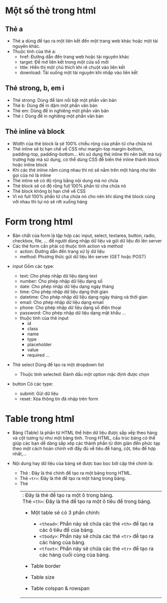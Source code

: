 # Một số thẻ trong html
  ## Thẻ a
  - Thẻ a dùng để tạo ra một liên kết đến một trang web khác hoặc một tài nguyên khác.
  - Thuộc tính của thẻ a:
    - href: Đường dẫn đến trang web hoặc tài nguyên khác
    - target: Để mở liên kết trong một cửa sổ mới
    - title: Hiển thị một chú thích khi rê chuột vào liên kết
    - download: Tải xuống một tài nguyên khi nhấp vào liên kết

  ## Thẻ strong, b, em i
  - Thẻ strong: Dùng để làm nổi bật một phần văn bản
  - Thẻ b: Dùng để in đậm một phần văn bản
  - Thẻ em: Dùng để in nghiêng một phần văn bản
  - Thẻ i: Dùng để in nghiêng một phần văn bản

  ## Thẻ inline và block
  - Width của thẻ block là sẽ 100% chiều rộng của phần tử cha chứa nó
  - Thẻ inline sẽ bị hạn chế về CSS như margin-top margin-bottom, padding-top, padding-bottom… 
    khi sử dụng thẻ inline thì nên biết mà tuỳ trường hợp mà sử dụng, 
    có thể dùng CSS để biến thẻ inline thành block hoặc inline block
  - Khi các thẻ inline nằm cùng nhau thì nó sẽ nằm trên một hàng như tên gọi của nó là inline
  - Thẻ inline sẽ có độ rộng bằng nội dung mà nó chứa
  - Thẻ block sẽ có độ rộng full 100% phần tử cha chứa nó
  - Thẻ block không bị hạn chế về CSS
  - Vì nó full 100% phần tử cha chứa nó cho nên khi dùng thẻ block cùng với nhau thì tụi nó sẽ rớt xuống hàng

# Form trong html
- Bản chất của form là tập hợp các input, select, textarea, button, radio, checkbox, file, ... để người dùng nhập dữ liệu và gửi dữ liệu đó lên server
- Các thẻ form cần phải có thuộc tính action và method
  - action: Đường dẫn đến trang xử lý dữ liệu
  - method: Phương thức gửi dữ liệu lên server (GET hoặc POST)


* input
  Gồm các type:
  - text: Cho phép nhập dữ liệu dạng text
  - number: Cho phép nhập dữ liệu dạng số
  - date: Cho phép nhập dữ liệu dạng ngày tháng
  - time: Cho phép nhập dữ liệu dạng thời gian
  - datetime: Cho phép nhập dữ liệu dạng ngày tháng và thời gian
  - email: Cho phép nhập dữ liệu dạng email
  - phone: Cho phép nhập dữ liệu dạng số điện thoại
  - password: Cho phép nhập dữ liệu dạng mật khẩu
  ...

  * thuộc tính của thẻ input
    - id
    - class
    - name
    - type
    - placeholder
    - value
    - required
    ...

* Thẻ select
  Dùng để tạo ra một dropdown list
  * Thuộc tính selected: Đánh dấu một option mặc định được chọn

* button 
  Có các type:
  - submit: Gửi dữ liệu
  - reset: Xóa thông tin đã nhập trên form

# Table trong html
- Bảng (Table) là phần tử HTML thể hiện dữ liệu được sắp xếp theo hàng và cột tương tự như một bảng tính. Trong HTML, cấu trúc bảng có thể giúp các bạn dễ dàng sắp xếp các thành phần từ đơn giản đến phức tạp theo một cách hoàn chỉnh với đầy đủ về tiêu đề hàng, cột, tiêu đề hợp nhất,… 

- Nội dung hay dữ liệu của bảng sẽ được bao bọc bởi cặp thẻ chính là:
  - Thẻ <table>: Đây là thẻ chính để tạo ra một bảng trong HTML.
  - Thẻ `<tr>`: Đây là thẻ để tạo ra một hàng trong bảng.
  - Thẻ <td>: Đây là thẻ để tạo ra một ô trong bảng.
  - Thẻ `<th>`: Đây là thẻ để tạo ra một ô tiêu đề trong bảng.

  * Một table sẽ có 3 phần chính:
    - `<thead>`: Phần này sẽ chứa các thẻ `<th>` để tạo ra các ô tiêu đề của bảng.
    - `<tbody>`: Phần này sẽ chứa các thẻ `<tr>` để tạo ra các hàng của bảng.
    - `<tfoot>`: Phần này sẽ chứa các thẻ `<tr>` để tạo ra các hàng cuối cùng của bảng.

  * Table border
  * Table size
  * Table colspan & rowspan
